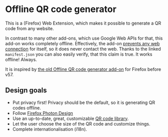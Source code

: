 # Offline QR code generator

This is a (Firefox) Web Extension, which makes it possible to generate a QR code from any website.

In contrast to many other add-ons, which use Google Web APIs for that, this add-on works completely offline.
Effectively, the add-on [prevents any web connection](manifest.json#L20) for itself, so it does never contact the web. Thanks to the linked `manifest.json` you can also easily verify, that this claim is true. It works offline! Always.

It is inspired by [the old Offline QR code generator add-on](https://github.com/catholicon/OfflineQR) for Firefox before v57.

## Design goals
* Put privacy first! Privacy should be the default, so it is generating QR codes offline.
* Follow [Firefox Photon Design](https://design.firefox.com/photon/welcome.html)
* Use an up-to-date, great, customizable [QR code library](https://larsjung.de/kjua/).
* Let the user choose the size of the QR code and customize things.
* Complete internationalisation (i18n).
